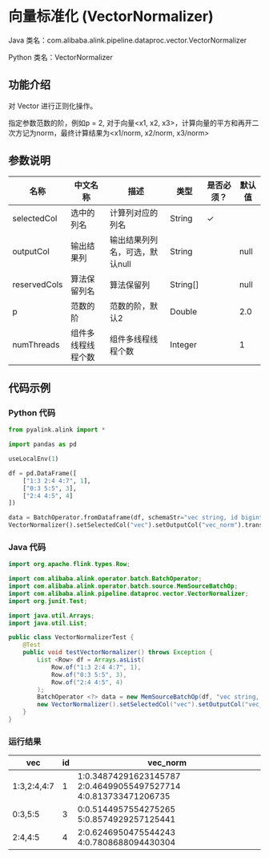 # 向量标准化 (VectorNormalizer)
Java 类名：com.alibaba.alink.pipeline.dataproc.vector.VectorNormalizer

Python 类名：VectorNormalizer


## 功能介绍
对 Vector 进行正则化操作。

指定参数范数的阶，例如p = 2, 对于向量<x1, x2, x3>，计算向量的平方和再开二次方记为norm，最终计算结果为<x1/norm, x2/norm, x3/norm>

## 参数说明

| 名称 | 中文名称 | 描述 | 类型 | 是否必须？ | 默认值 |
| --- | --- | --- | --- | --- | --- |
| selectedCol | 选中的列名 | 计算列对应的列名 | String | ✓ |  |
| outputCol | 输出结果列 | 输出结果列列名，可选，默认null | String |  | null |
| reservedCols | 算法保留列名 | 算法保留列 | String[] |  | null |
| p | 范数的阶 | 范数的阶，默认2 | Double |  | 2.0 |
| numThreads | 组件多线程线程个数 | 组件多线程线程个数 | Integer |  | 1 |


## 代码示例
### Python 代码
```python
from pyalink.alink import *

import pandas as pd

useLocalEnv(1)

df = pd.DataFrame([
    ["1:3 2:4 4:7", 1],
    ["0:3 5:5", 3],
    ["2:4 4:5", 4]
])

data = BatchOperator.fromDataframe(df, schemaStr="vec string, id bigint")
VectorNormalizer().setSelectedCol("vec").setOutputCol("vec_norm").transform(data).collectToDataframe()
```
### Java 代码
```java
import org.apache.flink.types.Row;

import com.alibaba.alink.operator.batch.BatchOperator;
import com.alibaba.alink.operator.batch.source.MemSourceBatchOp;
import com.alibaba.alink.pipeline.dataproc.vector.VectorNormalizer;
import org.junit.Test;

import java.util.Arrays;
import java.util.List;

public class VectorNormalizerTest {
	@Test
	public void testVectorNormalizer() throws Exception {
		List <Row> df = Arrays.asList(
			Row.of("1:3 2:4 4:7", 1),
			Row.of("0:3 5:5", 3),
			Row.of("2:4 4:5", 4)
		);
		BatchOperator <?> data = new MemSourceBatchOp(df, "vec string, id int");
		new VectorNormalizer().setSelectedCol("vec").setOutputCol("vec_norm").transform(data).print();
	}
}
```
### 运行结果


| vec         | id   | vec_norm                                 |
| ----------- | ---- | ---------------------------------------- |
| 1:3,2:4,4:7 | 1    | 1:0.34874291623145787 2:0.46499055497527714 4:0.813733471206735 |
| 0:3,5:5     | 3    | 0:0.5144957554275265 5:0.8574929257125441 |
| 2:4,4:5     | 4    | 2:0.6246950475544243 4:0.7808688094430304 |
